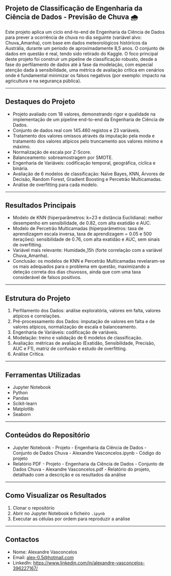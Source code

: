 ## Projeto de Classificação de Engenharia da Ciência de Dados - Previsão de Chuva 🌧️

Este projeto aplica um ciclo end-to-end de Engenharia da Ciência de Dados para prever a ocorrência de chuva no dia seguinte (variável alvo: Chuva_Amanha), com base em dados meteorológicos históricos da Austrália, durante um período de aproximadamente 8,5 anos. O conjunto de dados em questão é real, tendo sido retirado do Kaggle.
O foco principal deste projeto foi construir um pipeline de classificação robusto, desde a fase do perfilamento de dados até à fase da modelação, com especial atenção dada à sensibilidade, uma métrica de avaliação crítica em cenários onde é fundamental minimizar os falsos negativos (por exemplo: impacto na agricultura e na segurança pública).
________________________________________

## Destaques do Projeto
- Projeto avaliado com 18 valores, demonstrando rigor e qualidade na implementação de um pipeline end-to-end da Engenharia de Ciência de Dados.
- Conjunto de dados real com 145.460 registos e 23 variáveis.
- Tratamento dos valores omissos através da imputação pela moda e tratamento dos valores atípicos pelo truncamento aos valores mínimo e máximo.
- Normalização de escala por Z-Score.
- Balanceamento: sobreamostragem por SMOTE.
- Engenharia de Variáveis: codificação temporal, geográfica, cíclica e binária.
- Avaliação de 6 modelos de classificação: Naïve Bayes, KNN, Árvores de Decisão, Random Forest, Gradient Boosting e Percetrão Multicamadas.
- Análise de overfitting para cada modelo.
________________________________________

## Resultados Principais
- Modelo de KNN (hiperparâmetros: k=23 e distância Euclidiana): melhor desempenho em sensibilidade, de 0.82, com alta exatidão e AUC.
- Modelo de Percetrão Multicamadas (hiperparâmetros: taxa de aprendizagem escala inversa, taxa de aprendizagem = 0.05 e 500 iterações): sensibilidade de 0.76, com alta exatidão e AUC, sem sinais de overfitting.
- Variável mais relevante: Humidade_15h (forte correlação com a variável Chuva_Amanha).
- Conclusão: os modelos de KNN e Percetrão Multicamadas revelaram-se os mais adequados para o problema em questão, maximizando a deteção correta dos dias chuvosos, ainda que com uma taxa considerável de falsos positivos.
________________________________________

## Estrutura do Projeto
1.	Perfilamento dos Dados: análise exploratória, valores em falta, valores atípicos e correlações.
2.	Pré-processamento dos Dados: imputação de valores em falta e de valores atípicos, normalização de escala e balanceamento.
3.	Engenharia de Variáveis: codificação de variáveis.
4.	Modelação: treino e validação de 6 modelos de classificação.
5.	Avaliação: métricas de avaliação (Exatidão, Sensibilidade, Precisão, AUC e F1), matriz de confusão e estudo de overfitting.
6.	Análise Crítica.
________________________________________

## Ferramentas Utilizadas
- Jupyter Notebook
- Python
- Pandas
- Scikit-learn
- Matplotlib
- Seaborn
________________________________________

## Conteúdos do Repositório
- Jupyter Notebook - Projeto - Engenharia da Ciência de Dados - Conjunto de Dados Chuva - Alexandre Vasconcelos.ipynb - Código do projeto
- Relatório PDF - Projeto - Engenharia da Ciência de Dados - Conjunto de Dados Chuva - Alexandre Vasconcelos.pdf - Relatório do projeto, detalhado com a descrição e os resultados da análise
________________________________________

## Como Visualizar os Resultados
1. Clonar o repositório
2. Abrir no Jupyter Notebook o ficheiro `.ipynb`
3. Executar as células por ordem para reproduzir a análise
________________________________________

## Contactos
- Nome: Alexandre Vasconcelos
- Email: alex-0.5@hotmail.com
- LinkedIn: https://www.linkedin.com/in/alexandre-vasconcelos-396227167/
